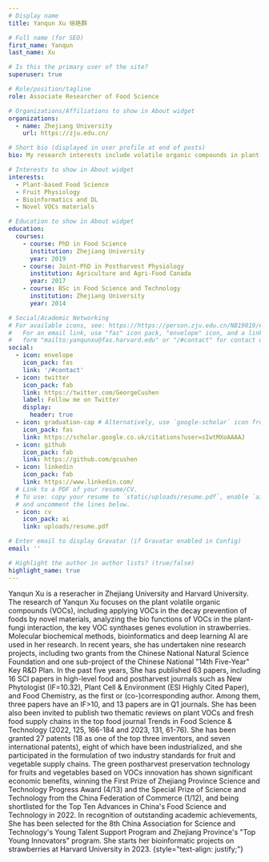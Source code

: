 ```yaml
---
# Display name
title: Yanqun Xu 徐艳群

# Full name (for SEO)
first_name: Yanqun
last_name: Xu

# Is this the primary user of the site?
superuser: true

# Role/position/tagline
role: Associate Researcher of Food Science

# Organizations/Affiliations to show in About widget
organizations:
  - name: Zhejiang University
    url: https://zju.edu.cn/

# Short bio (displayed in user profile at end of posts)
bio: My research interests include volatile organic compounds in plant-based fresh foods, bioinformatics analysis of fruit physiology, functional evolution analysis of plant functional genes, application of machine learning in plant-derived molecular biochemical analysis, and the development of novel materials for the detection and application of plant volatile organic compounds (VOCs).

# Interests to show in About widget
interests:
  - Plant-based Food Science
  - Fruit Physiology
  - Bioinformatics and DL
  - Novel VOCs materials

# Education to show in About widget
education:
  courses:
    - course: PhD in Food Science
      institution: Zhejiang University
      year: 2019
    - course: Joint-PhD in Postharvest Physiology
      institution: Agriculture and Agri-Food Canada
      year: 2017
    - course: BSc in Food Science and Technology
      institution: Zhejiang University
      year: 2014

# Social/Academic Networking
# For available icons, see: https://https://person.zju.edu.cn/NB19019/#icons
#   For an email link, use "fas" icon pack, "envelope" icon, and a link in the
#   form "mailto:yanqunxu@fas.harvard.edu" or "/#contact" for contact widget.
social:
  - icon: envelope
    icon_pack: fas
    link: '/#contact'
  - icon: twitter
    icon_pack: fab
    link: https://twitter.com/GeorgeCushen
    label: Follow me on Twitter
    display:
      header: true
  - icon: graduation-cap # Alternatively, use `google-scholar` icon from `ai` icon pack
    icon_pack: fas
    link: https://scholar.google.co.uk/citations?user=sIwtMXoAAAAJ
  - icon: github
    icon_pack: fab
    link: https://github.com/gcushen
  - icon: linkedin
    icon_pack: fab
    link: https://www.linkedin.com/
  # Link to a PDF of your resume/CV.
  # To use: copy your resume to `static/uploads/resume.pdf`, enable `ai` icons in `params.yaml`,
  # and uncomment the lines below.
  - icon: cv
    icon_pack: ai
    link: uploads/resume.pdf

# Enter email to display Gravatar (if Gravatar enabled in Config)
email: ''

# Highlight the author in author lists? (true/false)
highlight_name: true
---
```


Yanqun Xu is a reseracher in Zhejiang University and Harvard University. The research of Yanqun Xu focuses on the plant volatile organic compounds (VOCs), including applying VOCs in the decay prevention of foods by novel materials, analyzing the bio functions of VOCs in the plant-fungi interaction, the key VOC synthases genes evolution in strawberries. Molecular biochemical methods, bioinformatics and deep learning AI are used in her research.  In recent years, she has undertaken nine research projects, including two grants from the Chinese National Natural Science Foundation and one sub-project of the Chinese National "14th Five-Year" Key R&D Plan. In the past five years, She has published 63 papers, including 16 SCI papers in high-level food and postharvest journals such as New Phytologist (IF=10.32), Plant Cell & Environment (ESI Highly Cited Paper), and Food Chemistry, as the first or (co-)corresponding author. Among them, three papers have an IF>10, and 13 papers are in Q1 journals. She has been also been invited to publish two thematic reviews on plant VOCs and fresh food supply chains in the top food journal Trends in Food Science & Technology (2022, 125, 166-184 and 2023, 131, 61-76). She has been granted 27 patents (18 as one of the top three inventors, and seven international patents), eight of which have been industrialized, and she participated in the formulation of two industry standards for fruit and vegetable supply chains. The green postharvest preservation technology for fruits and vegetables based on VOCs innovation has shown significant economic benefits, winning the First Prize of Zhejiang Province Science and Technology Progress Award (4/13) and the Special Prize of Science and Technology from the China Federation of Commerce (1/12), and being shortlisted for the Top Ten Advances in China's Food Science and Technology in 2022. In recognition of outstanding academic achievements, She has been selected for the 8th China Association for Science and Technology's Young Talent Support Program and Zhejiang Province's "Top Young Innovators" program. She starts her bioinformatic projects on strawberries at Harvard University in 2023. 
{style="text-align: justify;"}
